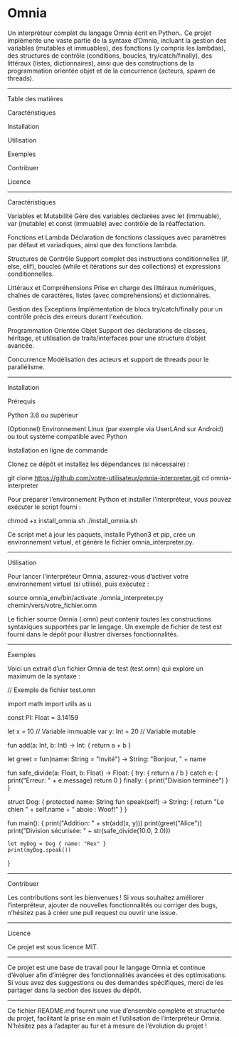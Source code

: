 # Omnia


Un interpréteur complet du langage Omnia écrit en Python..
Ce projet implémente une vaste partie de la syntaxe d’Omnia, incluant la gestion des variables (mutables et immuables), des fonctions (y compris les lambdas), des structures de contrôle (conditions, boucles, try/catch/finally), des littéraux (listes, dictionnaires), ainsi que des constructions de la programmation orientée objet et de la concurrence (acteurs, spawn de threads).


---

Table des matières

Caractéristiques

Installation

Utilisation

Exemples

Contribuer

Licence



---

Caractéristiques

Variables et Mutabilité
Gère des variables déclarées avec let (immuable), var (mutable) et const (immuable) avec contrôle de la réaffectation.

Fonctions et Lambda
Déclaration de fonctions classiques avec paramètres par défaut et variadiques, ainsi que des fonctions lambda.

Structures de Contrôle
Support complet des instructions conditionnelles (if, else, elif), boucles (while et itérations sur des collections) et expressions conditionnelles.

Littéraux et Compréhensions
Prise en charge des littéraux numériques, chaînes de caractères, listes (avec comprehensions) et dictionnaires.

Gestion des Exceptions
Implémentation de blocs try/catch/finally pour un contrôle précis des erreurs durant l'exécution.

Programmation Orientée Objet
Support des déclarations de classes, héritage, et utilisation de traits/interfaces pour une structure d’objet avancée.

Concurrence
Modélisation des acteurs et support de threads pour le parallélisme.



---

Installation

Prérequis

Python 3.6 ou supérieur

(Optionnel) Environnement Linux (par exemple via UserLAnd sur Android) ou tout système compatible avec Python


Installation en ligne de commande

Clonez ce dépôt et installez les dépendances (si nécessaire) :

git clone https://github.com/votre-utilisateur/omnia-interpreter.git
cd omnia-interpreter

Pour préparer l’environnement Python et installer l’interpréteur, vous pouvez exécuter le script fourni :

chmod +x install_omnia.sh
./install_omnia.sh

Ce script met à jour les paquets, installe Python3 et pip, crée un environnement virtuel, et génère le fichier omnia_interpreter.py.


---

Utilisation

Pour lancer l'interpréteur Omnia, assurez-vous d’activer votre environnement virtuel (si utilisé), puis exécutez :

source omnia_env/bin/activate
./omnia_interpreter.py chemin/vers/votre_fichier.omn

Le fichier source Omnia (.omn) peut contenir toutes les constructions syntaxiques supportées par le langage. Un exemple de fichier de test est fourni dans le dépôt pour illustrer diverses fonctionnalités.


---

Exemples

Voici un extrait d’un fichier Omnia de test (test.omn) qui explore un maximum de la syntaxe :

// Exemple de fichier test.omn

import math
import utils as u

const PI: Float = 3.14159

let x = 10          // Variable immuable
var y: Int = 20     // Variable mutable

fun add(a: Int, b: Int) -> Int:
{
    return a + b
}

let greet = fun(name: String = "Invité") -> String: "Bonjour, " + name

fun safe_divide(a: Float, b: Float) -> Float:
{
    try:
    {
        return a / b
    }
    catch e:
    {
        print("Erreur: " + e.message)
        return 0
    }
    finally:
    {
        print("Division terminée")
    }
}

struct Dog:
{
    protected name: String
    fun speak(self) -> String:
    {
        return "Le chien " + self.name + " aboie : Woof!"
    }
}

fun main():
{
    print("Addition: " + str(add(x, y)))
    print(greet("Alice"))
    print("Division sécurisée: " + str(safe_divide(10.0, 2.0)))
    
    let myDog = Dog { name: "Rex" }
    print(myDog.speak())
}


---

Contribuer

Les contributions sont les bienvenues !
Si vous souhaitez améliorer l’interpréteur, ajouter de nouvelles fonctionnalités ou corriger des bugs, n’hésitez pas à créer une pull request ou ouvrir une issue.


---

Licence

Ce projet est sous licence MIT.


---

Ce projet est une base de travail pour le langage Omnia et continue d’évoluer afin d’intégrer des fonctionnalités avancées et des optimisations. Si vous avez des suggestions ou des demandes spécifiques, merci de les partager dans la section des issues du dépôt.


---

Ce fichier README.md fournit une vue d’ensemble complète et structurée du projet, facilitant la prise en main et l’utilisation de l’interpréteur Omnia.
N’hésitez pas à l’adapter au fur et à mesure de l’évolution du projet !

